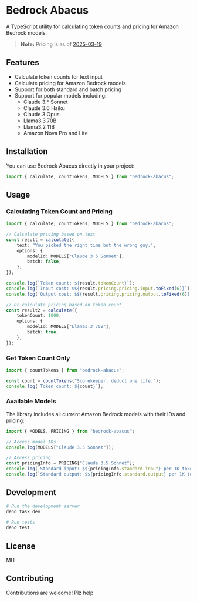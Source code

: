 # Bedrock Abacus

A TypeScript utility for calculating token counts and pricing for Amazon Bedrock models.

> **Note:** Pricing is as of [2025-03-19](https://aws.amazon.com/bedrock/pricing/)

## Features

- Calculate token counts for text input
- Calculate pricing for Amazon Bedrock models
- Support for both standard and batch pricing
- Support for popular models including:
  - Claude 3.* Sonnet
  - Claude 3.6 Haiku
  - Claude 3 Opus
  - Llama3.3 70B
  - Llama3.2 11B
  - Amazon Nova Pro and Lite

## Installation

You can use Bedrock Abacus directly in your project:

```ts
import { calculate, countTokens, MODELS } from "bedrock-abacus";
```

## Usage

### Calculating Token Count and Pricing

```ts
import { calculate, countTokens, MODELS } from "bedrock-abacus";

// Calculate pricing based on text
const result = calculate({
	text: "You picked the right time but the wrong guy.",
	options: {
		modelId: MODELS["Claude 3.5 Sonnet"],
		batch: false,
	},
});

console.log(`Token count: ${result.tokenCount}`);
console.log(`Input cost: $${result.pricing.pricing.input.toFixed(6)}`);
console.log(`Output cost: $${result.pricing.pricing.output.toFixed(6)}`);

// Or calculate pricing based on token count
const result2 = calculate({
	tokenCount: 1000,
	options: {
		modelId: MODELS["Llama3.3 70B"],
		batch: true,
	},
});
```

### Get Token Count Only

```ts
import { countTokens } from "bedrock-abacus";

const count = countTokens("Scorekeeper, deduct one life.");
console.log(`Token count: ${count}`);
```

### Available Models

The library includes all current Amazon Bedrock models with their IDs and pricing:

```ts
import { MODELS, PRICING } from "bedrock-abacus";

// Access model IDs
console.log(MODELS["Claude 3.5 Sonnet"]);

// Access pricing
const pricingInfo = PRICING["Claude 3.5 Sonnet"];
console.log(`Standard input: $${pricingInfo.standard.input} per 1K tokens`);
console.log(`Standard output: $${pricingInfo.standard.output} per 1K tokens`);
```

## Development

```bash
# Run the development server
deno task dev

# Run tests
deno test
```

## License

MIT

## Contributing

Contributions are welcome! Plz help
